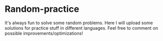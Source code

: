 # Random-practice

It's always fun to solve some random problems. Here I will upload some solutions for practice stuff in different languages. Feel free to comment on possible improvements/optimizations!
